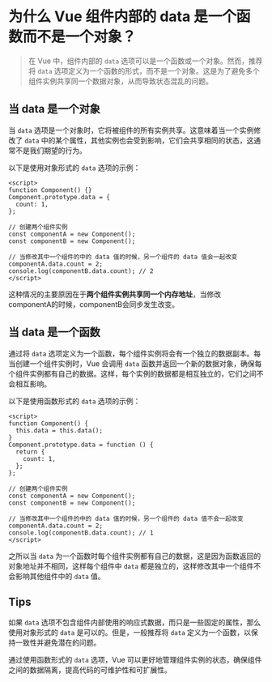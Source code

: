 # 为什么 Vue 组件内部的 data 是一个函数而不是一个对象？

> 在 Vue 中，组件内部的 `data` 选项可以是一个函数或一个对象。然而，推荐将 `data` 选项定义为一个函数的形式，而不是一个对象。这是为了避免多个组件实例共享同一个数据对象，从而导致状态混乱的问题。

## 当 data 是一个对象

当 `data` 选项是一个对象时，它将被组件的所有实例共享。这意味着当一个实例修改了 `data` 中的某个属性，其他实例也会受到影响，它们会共享相同的状态，这通常不是我们期望的行为。

以下是使用对象形式的 `data` 选项的示例：

```vue
<script>
function Component() {}
Component.prototype.data = {
  count: 1,
};

// 创建两个组件实例
const componentA = new Component();
const componentB = new Component();

// 当修改其中一个组件的中的 data 值的时候，另一个组件的 data 值会一起改变
componentA.data.count = 2;
console.log(componentB.data.count); // 2
</script>
```
这种情况的主要原因在于**两个组件实例共享同一个内存地址**，当修改componentA的时候，componentB会同步发生改变。

## 当 data 是一个函数

通过将 `data` 选项定义为一个函数，每个组件实例将会有一个独立的数据副本。每当创建一个组件实例时，Vue 会调用 `data` 函数并返回一个新的数据对象，确保每个组件实例都有自己的数据。这样，每个实例的数据都是相互独立的，它们之间不会相互影响。

以下是使用函数形式的 `data` 选项的示例：

```vue
<script>
function Component() {
  this.data = this.data();
}
Component.prototype.data = function () {
  return {
    count: 1,
  };
};

// 创建两个组件实例
const componentA = new Component();
const componentB = new Component();

// 当修改其中一个组件的中的 data 值的时候，另一个组件的 data 值不会一起改变
componentA.data.count = 2;
console.log(componentB.data.count); // 1
</script>
```
之所以当 `data` 为一个函数时每个组件实例都有自己的数据，这是因为函数返回的对象地址并不相同，这样每个组件中 `data` 都是独立的，这样修改其中一个组件不会影响其他组件中的 `data` 值。

## Tips

如果 `data` 选项不包含组件内部使用的响应式数据，而只是一些固定的属性，那么使用对象形式的 `data` 是可以的。但是，一般推荐将 `data` 定义为一个函数，以保持一致性并避免潜在的问题。

通过使用函数形式的 `data` 选项，Vue 可以更好地管理组件实例的状态，确保组件之间的数据隔离，提高代码的可维护性和可扩展性。

